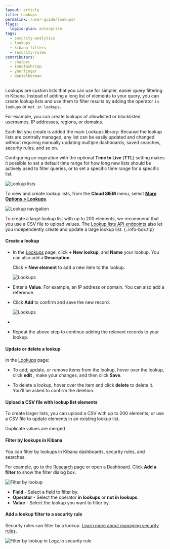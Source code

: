 ```yaml
---
layout: article
title: Lookups
permalink: /user-guide/lookups/
flags:
  logzio-plan: enterprise
tags:
  - security-analytics
  - lookups
  - kibana-filters
  - security-rules
contributors:
  - shalper
  - imnotashrimp
  - yberlinger
  - danielberman
---
```


Lookups are custom lists that you can use for simpler, easier query filtering in Kibana. 
Instead of adding a long list of elements to your query, you can create lookup lists and use them to filter results by adding the operator `in lookups` or `not in lookups`. 

For example, you can create lookups of allowlisted or blocklisted usernames, IP addresses, regions, or domains. 

Each list you create is added the main Lookups library: Because the lookup lists are centrally managed, any list can be easily updated and changed without requiring manually updating multiple dashboards, saved searches, security rules, and so on.

Configuring an expiration with the optional **Time to Live** (**TTL**) setting makes it possible to set a default time range for how long new lists should be actively used to filter queries, or to set a specific time range for a specific list. 


![Lookup lists](https://dytvr9ot2sszz.cloudfront.net/logz-docs/siem-lookups/lookup_lists-existinglists.png)

To view and create lookup lists, from the **Cloud SIEM** menu, select [**More Options > Lookups**](https://app.logz.io/#/dashboard/security/rules/lookup).

![Lookup navigation](https://dytvr9ot2sszz.cloudfront.net/logz-docs/siem-lookups/lookups_newnav.png)


To create a large lookup list with up to 200 elements, we recommend that you use a CSV file to upload values. The [Lookup lists API endpoints](https://docs.logz.io/api/#tag/Lookup-lists) also let you independently create and update a large lookup list.
{:.info-box.tip} 



#### Create a lookup

<!-- You can use one of the following methods to create a lookup list: 

* Manual 
* CSV upload: For larger lists, you can upload a CSV with up to 200 elements. You can also use a CSV file to update elements in a lookup list. 
* Via API: To create a new list, use the [Create lookup lists API](https://docs.logz.io/api/#tag/Lookup-lists), and then add elements, either with a CSV file or with the [Add eleement to a lookup list API](https://docs.logz.io/api/#operation/createLookupListElement). -->


* In the [Lookups](https://app.logz.io/#/dashboard/security/rules/lookup) page,
  click **+ New lookup**, and **Name** your lookup. You can also add a **Description**. 
  
  Click **+ New element** to add a new item to the lookup. 
    
  ![Lookups](https://dytvr9ot2sszz.cloudfront.net/logz-docs/siem-lookups/add-record-lookup-blank.png)

* Enter a **Value**. For example, an IP address or domain. You can also add a reference. 

* Click **Add** to confirm and save the new record.

  ![Lookups](https://dytvr9ot2sszz.cloudfront.net/logz-docs/siem-lookups/add-record-lookup.png)

*     

* Repeat the above step to continue adding the relevant records to your lookup.

#### Update or delete a lookup

In the [Lookups](https://app.logz.io/#/dashboard/security/rules/lookup) page:

* To add, update, or remove items from the lookup, hover over the lookup, click **edit** <i class="li li-pencil"></i>, make your changes, and then click **Save**.

* To delete a lookup, hover over the item and click **delete** <i class="li li-trash"></i> to delete it. You'll be asked to confirm the deletion.


#### Upload a CSV file with lookup list elements

To create larger lists, you can upload a CSV with up to 200 elements, or use a CSV file to update elements in an existing lookup list.

Duplicate values are merged



#### Filter by lookups in Kibana

You can filter by lookups in Kibana dashboards, security rules, and searches.

For example, go to the [Research](https://app.logz.io/#/dashboard/security/research) page or open a Dashboard. Click **Add a filter** to show the filter dialog box.

![Filter by lookup](https://dytvr9ot2sszz.cloudfront.net/logz-docs/siem-lookups/filter-by-lookup.png)

* **Field** - Select a field to filter by.
* **Operator** - Select the operator **in lookups** or **not in lookups**.
* **Value** - Select the lookup you want to filter by.

#### Add a lookup filter to a security rule

Security rules can filter by a lookup. [Learn more about managing security rules]({{site.baseurl}}/user-guide/cloud-siem/manage-security-rules.html).

![Filter by lookup in Logz.io security rule](https://dytvr9ot2sszz.cloudfront.net/logz-docs/siem-lookups/filter-by-lookup-rules.png)
